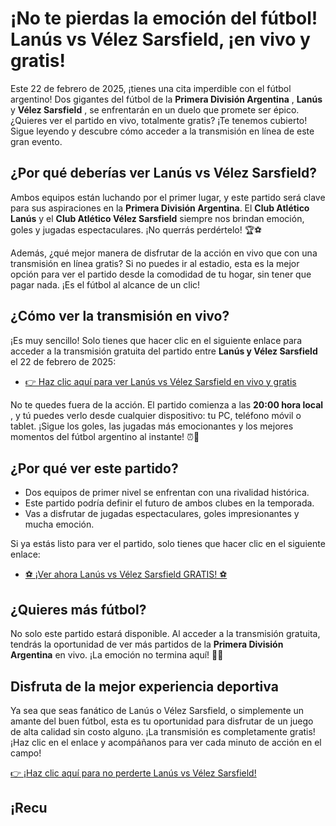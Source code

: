 # ¡No te pierdas la emoción del fútbol! Lanús vs Vélez Sarsfield, ¡en vivo y gratis!

Este 22 de febrero de 2025, ¡tienes una cita imperdible con el fútbol argentino! Dos gigantes del fútbol de la **Primera División Argentina** , **Lanús** y **Vélez Sarsfield** , se enfrentarán en un duelo que promete ser épico. ¿Quieres ver el partido en vivo, totalmente gratis? ¡Te tenemos cubierto! Sigue leyendo y descubre cómo acceder a la transmisión en línea de este gran evento.

## ¿Por qué deberías ver **Lanús vs Vélez Sarsfield**?

Ambos equipos están luchando por el primer lugar, y este partido será clave para sus aspiraciones en la **Primera División Argentina**. El **Club Atlético Lanús** y el **Club Atlético Vélez Sarsfield** siempre nos brindan emoción, goles y jugadas espectaculares. ¡No querrás perdértelo! 🏆⚽

Además, ¿qué mejor manera de disfrutar de la acción en vivo que con una transmisión en línea gratis? Si no puedes ir al estadio, esta es la mejor opción para ver el partido desde la comodidad de tu hogar, sin tener que pagar nada. ¡Es el fútbol al alcance de un clic!

## ¿Cómo ver la transmisión en vivo?

¡Es muy sencillo! Solo tienes que hacer clic en el siguiente enlace para acceder a la transmisión gratuita del partido entre **Lanús y Vélez Sarsfield** el 22 de febrero de 2025:

- [👉 Haz clic aquí para ver Lanús vs Vélez Sarsfield en vivo y gratis](https://tinyurl.com/livestreamfreeo?st=Lan%C3%BAs+vs+V%C3%A9lez+Sarsfield&si=gh)

No te quedes fuera de la acción. El partido comienza a las **20:00 hora local** , y tú puedes verlo desde cualquier dispositivo: tu PC, teléfono móvil o tablet. ¡Sigue los goles, las jugadas más emocionantes y los mejores momentos del fútbol argentino al instante! ⏰📱

## ¿Por qué ver este partido?

- Dos equipos de primer nivel se enfrentan con una rivalidad histórica.
- Este partido podría definir el futuro de ambos clubes en la temporada.
- Vas a disfrutar de jugadas espectaculares, goles impresionantes y mucha emoción.

Si ya estás listo para ver el partido, solo tienes que hacer clic en el siguiente enlace:

- [⚽ ¡Ver ahora Lanús vs Vélez Sarsfield GRATIS! ⚽](https://tinyurl.com/livestreamfreeo?st=Lan%C3%BAs+vs+V%C3%A9lez+Sarsfield&si=gh)

## ¿Quieres más fútbol?

No solo este partido estará disponible. Al acceder a la transmisión gratuita, tendrás la oportunidad de ver más partidos de la **Primera División Argentina** en vivo. ¡La emoción no termina aquí! 🎥🏅

## Disfruta de la mejor experiencia deportiva

Ya sea que seas fanático de Lanús o Vélez Sarsfield, o simplemente un amante del buen fútbol, esta es tu oportunidad para disfrutar de un juego de alta calidad sin costo alguno. ¡La transmisión es completamente gratis! ¡Haz clic en el enlace y acompáñanos para ver cada minuto de acción en el campo!

[👉 ¡Haz clic aquí para no perderte Lanús vs Vélez Sarsfield!](https://tinyurl.com/livestreamfreeo?st=Lan%C3%BAs+vs+V%C3%A9lez+Sarsfield&si=gh)

## ¡Recu

